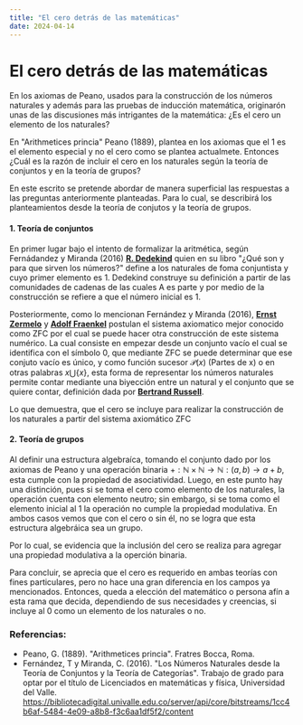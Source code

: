 ```yaml
---
title: "El cero detrás de las matemáticas"
date: 2024-04-14
---
```

# El cero detrás de las matemáticas
En los axiomas de Peano, usados para la construcción de los números naturales y además para las pruebas de inducción matemática, originarón unas de las discusiones más intrigantes de la matemática: ¿Es el cero un elemento de los naturales? 

En "Arithmetices princia" Peano (1889), plantea en los axiomas que el 1 es el elemento especial y no el cero como se plantea actualmete. Entonces ¿Cuál es la razón de incluir el cero en los naturales según la teoría de conjuntos y en la teoría de grupos?

En este escrito se pretende abordar de manera superficial las respuestas a las preguntas anteriormente planteadas. Para lo cual, se describirá los planteamientos desde la teoría de conjutos y la teoría de grupos. 
#### 1. Teoría de conjuntos
En primer lugar bajo el intento de formalizar la aritmética, según Fernádandez y Miranda (2016) [**R. Dedekind**](https://virtual.uptc.edu.co/ova/estadistica/docs/autores/pag/mat/Dedekind-1.asp.htm) quien en su libro "¿Qué son y para que sirven los números?" define a los naturales de foma conjuntista y cuyo primer elemento es 1. Dedekind construye su definición a partir de las comunidades de cadenas de las cuales A es parte y por medio de la construcción se refiere a que el número inicial es 1.

Posteriormente, como lo mencionan Fernández y Miranda (2016), [**Ernst Zermelo**](https://matematics.wordpress.com/2019/11/13/ernst-friedrich-ferdinand-zermelo/) y [**Adolf Fraenkel**](https://mathshistory.st-andrews.ac.uk/Biographies/Fraenkel/) postulan el sistema axiomatico mejor conocido como ZFC por el cual se puede hacer otra construcción de este sistema numérico. La cual consiste en empezar desde un conjunto vacío el cual se identifica con el símbolo 0, que mediante ZFC se puede determinar que ese conjuto vacío es único, y como función sucesor $\mathcal{P}(x)$ (Partes de x)  o en otras palabras $x\bigcup \{x\}$, esta forma de representar los números naturales permite contar mediante una biyección entre un natural y el conjunto que se quiere contar, definición dada por [**Bertrand Russell**](https://www.filosofos.net/russell/russell_bio.htm).

Lo que demuestra, que el cero se incluye para realizar la construcción de los naturales a partir del sistema axiomático ZFC
#### 2. Teoría de grupos
Al definir una estructura algebraíca, tomando el conjunto dado por los axiomas de Peano y una operación binaria $+:\mathbb{N}\times\mathbb{N}\to\mathbb{N}: (a,b)\to a+b$, esta cumple con la propiedad de asociatividad. Luego, en este punto hay una distinción, pues si se toma el cero como elemento de los naturales, la operación cuenta con elemento neutro; sin embargo, si se toma como el elemento inicial al 1 la operación no cumple la propiedad modulativa. En ambos casos vemos que con el cero o sin él, no se logra que esta estructura algebráica sea un grupo.

Por lo cual, se evidencia que la inclusión del cero se realiza para agregar una propiedad modulativa a la operción binaria.

Para concluir, se aprecia que el cero es requerido en ambas teorías con fines particulares, pero no hace una gran diferencia en los campos ya mencionados. Entonces, queda a elección del matemático o persona afín a esta rama que decida, dependiendo de sus necesidades y creencias, si incluye al 0 como un elemento de los naturales o no.

### Referencias:
- Peano, G. (1889). "Arithmetices princia".  Fratres Bocca, Roma.
- Fernández, T y Miranda, C. (2016). "Los Números Naturales desde la Teoría de
Conjuntos y la Teoría de Categorías". Trabajo de grado para optar por el título de Licenciados en matemáticas y física, Universidad del Valle. https://bibliotecadigital.univalle.edu.co/server/api/core/bitstreams/1cc4b6af-5484-4e09-a8b8-f3c6aa1df5f2/content

